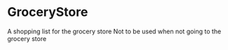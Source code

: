 # GroceryStore
A shopping list for the grocery store
Not to be used when not going to the grocery store